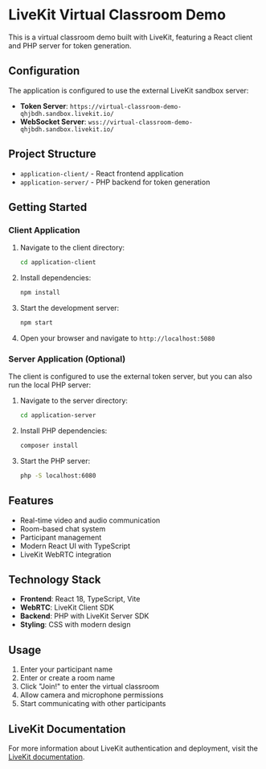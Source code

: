 # LiveKit Virtual Classroom Demo

This is a virtual classroom demo built with LiveKit, featuring a React client and PHP server for token generation.

## Configuration

The application is configured to use the external LiveKit sandbox server:
- **Token Server**: `https://virtual-classroom-demo-qhjbdh.sandbox.livekit.io/`
- **WebSocket Server**: `wss://virtual-classroom-demo-qhjbdh.sandbox.livekit.io/`

## Project Structure

- `application-client/` - React frontend application
- `application-server/` - PHP backend for token generation

## Getting Started

### Client Application

1. Navigate to the client directory:
   ```bash
   cd application-client
   ```

2. Install dependencies:
   ```bash
   npm install
   ```

3. Start the development server:
   ```bash
   npm start
   ```

4. Open your browser and navigate to `http://localhost:5080`

### Server Application (Optional)

The client is configured to use the external token server, but you can also run the local PHP server:

1. Navigate to the server directory:
   ```bash
   cd application-server
   ```

2. Install PHP dependencies:
   ```bash
   composer install
   ```

3. Start the PHP server:
   ```bash
   php -S localhost:6080
   ```

## Features

- Real-time video and audio communication
- Room-based chat system
- Participant management
- Modern React UI with TypeScript
- LiveKit WebRTC integration

## Technology Stack

- **Frontend**: React 18, TypeScript, Vite
- **WebRTC**: LiveKit Client SDK
- **Backend**: PHP with LiveKit Server SDK
- **Styling**: CSS with modern design

## Usage

1. Enter your participant name
2. Enter or create a room name
3. Click "Join!" to enter the virtual classroom
4. Allow camera and microphone permissions
5. Start communicating with other participants

## LiveKit Documentation

For more information about LiveKit authentication and deployment, visit the [LiveKit documentation](https://docs.livekit.io/).
